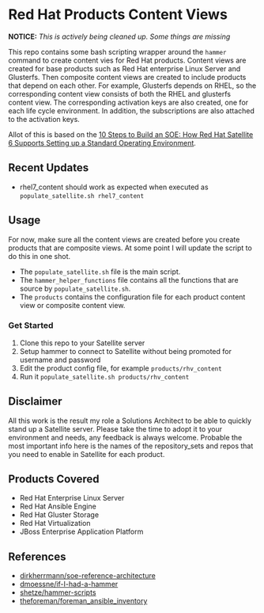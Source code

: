 # Red Hat Products Content Views

**NOTICE:** *This is actively being cleaned up. Some things are missing*

This repo contains some bash scripting wrapper around the `hammer` command to create content vies for Red Hat products. Content views are created for base products such as Red Hat enterprise Linux Server and Glusterfs. Then composite content views are created to include products that depend on each other. For example, Glusterfs depends on RHEL, so the corresponding content view consists of both the RHEL and glusterfs content view. The corresponding activation keys are also created, one for each life cycle environment. In addition, the subscriptions are also attached to the activation keys.

Allot of this is based on the [10 Steps to Build an SOE: How Red Hat Satellite 6 Supports Setting up a Standard Operating Environment](https://access.redhat.com/articles/1585273).

## Recent Updates

- rhel7_content should work as expected when executed as `populate_satellite.sh rhel7_content` 

## Usage

For now, make sure all the content views are created before you create products that are composite views. At some point I will update the script to do this in one shot.

* The `populate_satellite.sh` file is the main script.
* The `hammer_helper_functions` file contains all the functions that are source by `populate_satellite.sh`.
* The `products` contains the configuration file for each product content view or composite content view.

### Get Started

1. Clone this repo to your Satellite server
2. Setup hammer to connect to Satellite without being promoted for username and password
3. Edit the product config file, for example `products/rhv_content`
4. Run it `populate_satellite.sh products/rhv_content`

## Disclaimer 

All this work is the result my role a Solutions Architect to be able to quickly stand up a Satellite server. Please take the time to adopt it to your environment and needs, any feedback is always welcome. Probable the most important info here is the names of the repository_sets and repos that you need to enable in Satellite for each product.

## Products Covered

- Red Hat Enterprise Linux Server
- Red Hat Ansible Engine
- Red Hat Gluster Storage
- Red Hat Virtualization
- JBoss Enterprise Application Platform

## References

- [dirkherrmann/soe-reference-architecture](https://github.com/dirkherrmann/soe-reference-architecture)
- [dmoessne/if-I-had-a-hammer](https://github.com/dmoessne/if-I-had-a-hammer)
- [shetze/hammer-scripts](https://github.com/shetze/hammer-scripts/blob/master/sat62-setup.sh)
- [theforeman/foreman_ansible_inventory](https://github.com/theforeman/foreman_ansible_inventory)
